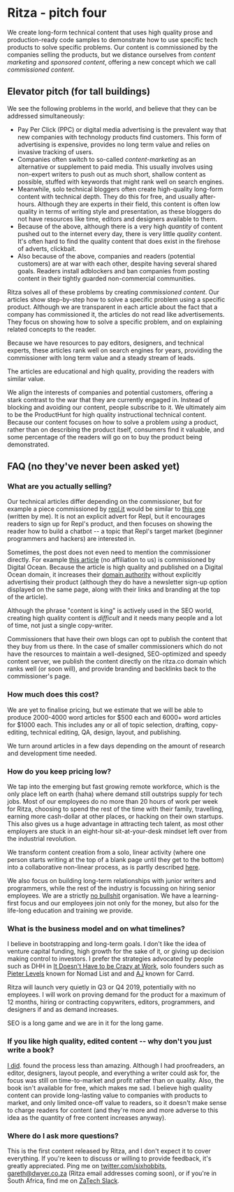 # Ritza - pitch four

We create long-form technical content that uses high quality prose and production-ready code samples to demonstrate how to use specific tech products to solve specific problems. Our content is commissioned by the companies selling the products, but we distance ourselves from *content marketing* and *sponsored content*, offering a new concept which we call *commissioned content*. 

## Elevator pitch (for tall buildings)

We see the following problems in the world, and believe that they can be addressed simultaneously:

* Pay Per Click (PPC) or digital media advertising is the prevalent way that new companies with technology products find customers. This form of advertising is expensive, provides no long term value and relies on invasive tracking of users.
* Companies often switch to so-called *content-marketing* as an alternative or supplement to paid media. This usually involves using non-expert writers to push out as much short, shallow content as possible, stuffed with keywords that might rank well on search engines.
* Meanwhile, solo technical bloggers often create high-quality long-form content with technical depth. They do this for free, and usually after-hours. Although they are experts in their field, this content is often low quality in terms of writing style and presentation, as these bloggers do not have resources like time, editors and designers available to them.
* Because of the above, although there is a very high *quantity* of content pushed out to the internet every day, there is very little *quality* content. It's often hard to find the quality content that does exist in the firehose of adverts, clickbait.
* Also because of the above, companies and readers (potential customers) are at war with each other, despite having several shared goals. Readers install adblockers and ban companies from posting content in their tightly guarded non-commercial communities.

Ritza solves all of these problems by creating *commissioned content*. Our articles show step-by-step how to solve a specific problem using a specific product. Although we are transparent in each article about the fact that a company has commissioned it, the articles do not read like advertisements. They focus on showing how to solve a specific problem, and on explaining related concepts to the reader. 

Because we have resources to pay editors, designers, and technical experts, these articles rank well on search engines for years, providing the commissioner with long term value and a steady stream of leads. 

The articles are educational and high quality, providing the readers with similar value. 

We align the interests of companies and potential customers, offering a stark contrast to the war that they are currently engaged in. Instead of blocking and avoiding our content, people subscribe to it. We ultimately aim to be the ProductHunt for high quality instructional technical content. Because our content focuses on how to solve a problem *using* a product, rather than on describing the product itself, consumers find it valuable, and some percentage of the readers will go on to buy the product being demonstrated.

## FAQ (no they've never been asked yet)

### What are you actually selling?

Our technical articles differ depending on the commissioner, but for example a piece commissioned by [repl.it](repl.it) would be similar to [this one](https://www.codementor.io/garethdwyer/building-a-discord-bot-with-python-and-repl-it-miblcwejz) (written by me). It is not an explicit advert for Repl, but it encourages readers to sign up for Repl's product, and then focuses on showing the reader how to build a chatbot -- a topic that Repl's target market (beginner programmers and hackers) are interested in. 

Sometimes, the post does not even need to mention the commissioner directly. For example [this article](https://www.digitalocean.com/community/tutorials/http-1-1-vs-http-2-what-s-the-difference) (no affiliation to us) is commissioned by Digital Ocean. Because the article is high quality and published on a Digital Ocean domain, it increases their [domain authority](https://en.wikipedia.org/wiki/Domain_Authority) without explicitly advertising their product (although they do have a newsletter sign-up option displayed on the same page, along with their links and branding at the top of the article). 

Although the phrase "content is king" is actively used in the SEO world, creating high quality content is *difficult* and it needs many people and a lot of time, not just a single copy-writer.

Commissioners that have their own blogs can opt to publish the content that they buy from us there. In the case of smaller commissioners which do not have the resources to maintain a well-designed, SEO-optimized and speedy content server, we publish the content directly on the ritza.co domain which ranks well (or soon will), and provide branding and backlinks back to the commissioner's page.

### How much does this cost?

We are yet to finalise pricing, but we estimate that we will be able to produce 2000-4000 word articles for $500 each and 6000+ word articles for \$1000 each. This includes any or all of topic selection, drafting, copy-editing, technical editing, QA, design, layout, and publishing. 

We turn around articles in a few days depending on the amount of research and development time needed. 

### How do you keep pricing low?

We tap into the emerging but fast growing remote workforce, which is the only place left on earth (haha) where demand still outstrips supply for tech jobs. Most of our employees do no more than 20 hours of work per week for Ritza, choosing to spend the rest of the time with their family, travelling, earning more cash-dollar at other places, or hacking on their own startups. This also gives us a huge advantage in attracting tech talent, as most other employers are stuck in an eight-hour sit-at-your-desk mindset left over from the industrial revolution. 

We transform content creation from a solo, linear activity (where one person starts writing at the top of a blank page until they get to the bottom) into a collaborative non-linear process, as is partly described [here](https://www.codementor.io/garethdwyer/writing-and-process-how-to-be-a-technical-writer-without-getting-stuck-s344bu38y).

We also focus on building long-term relationships with junior writers and programmers, while the rest of the industry is focussing on hiring senior employees. We are a strictly [no bullshit](http://www2.csudh.edu/ccauthen/576f12/frankfurt__harry_-_on_bullshit.pdf) organisation. We have a learning-first focus and our employees join not only for the money, but also for the life-long education and training we provide.

### What is the business model and on what timelines?

I believe in bootstrapping and long-term goals. I don't like the idea of venture capital funding, high growth for the sake of it, or giving up decision making control to investors. I prefer the strategies advocated by people such as DHH in [It Doesn't Have to be Crazy at Work](https://basecamp.com/books/calm), solo founders such as [Pieter Levels](https://levels.io/) known for Nomad List and and [AJ](https://twitter.com/ajlkn?lang=en) known for Carrd. 

Ritza will launch very quietly in Q3 or Q4 2019, potentially with no employees. I will work on proving demand for the product for a maximum of 12 months, hiring or contracting copywriters, editors, programmers, and designers if and as demand increases.

SEO is a long game and we are in it for the long game.

### If you like high quality, edited content -- why don't you just write a book?

[I did](https://flaskbyexample.com/).  found the process less than amazing. Although I had proofreaders, an editor, designers, layout people, and everything a writer could ask for, the focus was still on time-to-market and profit rather than on quality. Also, the book isn't available for free, which makes me sad. I believe high quality content can provide long-lasting value to companies with products to market, and only limited once-off value to readers, so it doesn't make sense to charge readers for content (and they're more and more adverse to this idea as the quantity of free content increases anyway). 

### Where do I ask more questions?

This is the first content released by Ritza, and I don't expect it to cover everything. If you're keen to discuss or willing to provide feedback, it's greatly appreciated. Ping me on [twitter.com/sixhobbits](twitter.com/sixhobbits), [gareth@dwyer.co.za](gareth@dwyer.co.za) (Ritza email addresses coming soon), or if you're in South Africa, find me on [ZaTech Slack](https://zatech.github.io/). 

